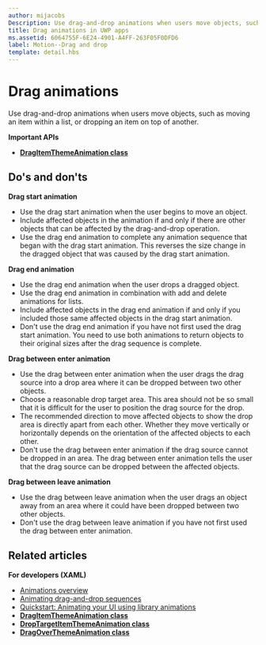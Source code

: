 ```yaml
---
author: mijacobs
Description: Use drag-and-drop animations when users move objects, such as moving an item within a list, or dropping an item on top of another.
title: Drag animations in UWP apps
ms.assetid: 6064755F-6E24-4901-A4FF-263F05F0DFD6
label: Motion--Drag and drop
template: detail.hbs
---
```


# Drag animations




Use drag-and-drop animations when users move objects, such as moving an item within a list, or dropping an item on top of another.

**Important APIs**

-   [**DragItemThemeAnimation class**](https://msdn.microsoft.com/library/windows/apps/br243174)


## Do's and don'ts


**Drag start animation**

-   Use the drag start animation when the user begins to move an object.
-   Include affected objects in the animation if and only if there are other objects that can be affected by the drag-and-drop operation.
-   Use the drag end animation to complete any animation sequence that began with the drag start animation. This reverses the size change in the dragged object that was caused by the drag start animation.

**Drag end animation**

-   Use the drag end animation when the user drops a dragged object.
-   Use the drag end animation in combination with add and delete animations for lists.
-   Include affected objects in the drag end animation if and only if you included those same affected objects in the drag start animation.
-   Don't use the drag end animation if you have not first used the drag start animation. You need to use both animations to return objects to their original sizes after the drag sequence is complete.

**Drag between enter animation**

-   Use the drag between enter animation when the user drags the drag source into a drop area where it can be dropped between two other objects.
-   Choose a reasonable drop target area. This area should not be so small that it is difficult for the user to position the drag source for the drop.
-   The recommended direction to move affected objects to show the drop area is directly apart from each other. Whether they move vertically or horizontally depends on the orientation of the affected objects to each other.
-   Don't use the drag between enter animation if the drag source cannot be dropped in an area. The drag between enter animation tells the user that the drag source can be dropped between the affected objects.

**Drag between leave animation**

-   Use the drag between leave animation when the user drags an object away from an area where it could have been dropped between two other objects.
-   Don't use the drag between leave animation if you have not first used the drag between enter animation.


## Related articles

**For developers (XAML)**
* [Animations overview](https://msdn.microsoft.com/library/windows/apps/mt187350)
* [Animating drag-and-drop sequences](https://msdn.microsoft.com/library/windows/apps/xaml/jj649427)
* [Quickstart: Animating your UI using library animations](https://msdn.microsoft.com/library/windows/apps/xaml/hh452703)
* [**DragItemThemeAnimation class**](https://msdn.microsoft.com/library/windows/apps/br243174)
* [**DropTargetItemThemeAnimation class**](https://msdn.microsoft.com/library/windows/apps/br243186)
* [**DragOverThemeAnimation class**](https://msdn.microsoft.com/library/windows/apps/br243180)


 




